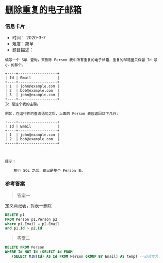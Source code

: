 # [删除重复的电子邮箱](https://leetcode-cn.com/problems/delete-duplicate-emails/)

### 信息卡片

- 时间： 2020-3-7
- 难度：简单
- 题目描述：

```
编写一个 SQL 查询，来删除 Person 表中所有重复的电子邮箱，重复的邮箱里只保留 Id 最小 的那个。

+----+------------------+
| Id | Email            |
+----+------------------+
| 1  | john@example.com |
| 2  | bob@example.com  |
| 3  | john@example.com |
+----+------------------+
Id 是这个表的主键。

例如，在运行你的查询语句之后，上面的 Person 表应返回以下几行:

+----+------------------+
| Id | Email            |
+----+------------------+
| 1  | john@example.com |
| 2  | bob@example.com  |
+----+------------------+

 

提示：

    执行 SQL 之后，输出是整个 Person 表。
```



### 参考答案

> 答案一

定义两张表，对表一删除

```sql
DELETE p1
FROM Person p1,Person p2
where p1.Email = p2.Email
and p1.Id > p2.Id
```





> 答案二

```sql
DELETE FROM Person
WHERE Id NOT IN (SELECT id FROM
   (SELECT MIN(Id) AS Id FROM Person GROUP BY Email) AS temp) --必须作为一张临时表，否则报错
```





